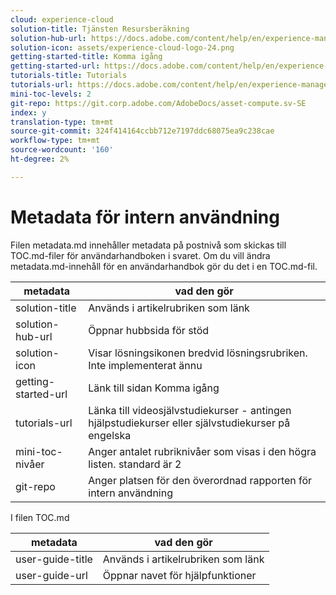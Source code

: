 ```yaml
---
cloud: experience-cloud
solution-title: Tjänsten Resursberäkning
solution-hub-url: https://docs.adobe.com/content/help/en/experience-manager-cloud-service/assets/asset-microservices-overview.html
solution-icon: assets/experience-cloud-logo-24.png
getting-started-title: Komma igång
getting-started-url: https://docs.adobe.com/content/help/en/experience-manager-cloud-service/assets/asset-microservices-overview.html
tutorials-title: Tutorials
tutorials-url: https://docs.adobe.com/content/help/en/experience-manager-learn/assets/overview.html
mini-toc-levels: 2
git-repo: https://git.corp.adobe.com/AdobeDocs/asset-compute.sv-SE
index: y
translation-type: tm+mt
source-git-commit: 324f414164ccbb712e7197ddc68075ea9c238cae
workflow-type: tm+mt
source-wordcount: '160'
ht-degree: 2%

---
```



# Metadata för intern användning

Filen metadata.md innehåller metadata på postnivå som skickas till TOC.md-filer för användarhandboken i svaret. Om du vill ändra metadata.md-innehåll för en användarhandbok gör du det i en TOC.md-fil.

| metadata | vad den gör |
|--- |--- |
| solution-title | Används i artikelrubriken som länk |
| solution-hub-url | Öppnar hubbsida för stöd |
| solution-icon | Visar lösningsikonen bredvid lösningsrubriken. Inte implementerat ännu |
| getting-started-url | Länk till sidan Komma igång |
| tutorials-url | Länka till videosjälvstudiekurser - antingen hjälpstudiekurser eller självstudiekurser på engelska |
| mini-toc-nivåer | Anger antalet rubriknivåer som visas i den högra listen. standard är 2 |
| git-repo | Anger platsen för den överordnad rapporten för intern användning |

I filen TOC.md

| metadata | vad den gör |
|--- |--- |
| user-guide-title | Används i artikelrubriken som länk |
| user-guide-url | Öppnar navet för hjälpfunktioner |
